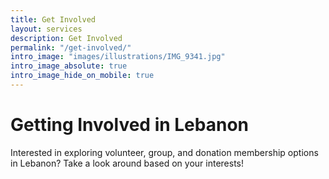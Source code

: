 ```yaml
---
title: Get Involved
layout: services
description: Get Involved
permalink: "/get-involved/"
intro_image: "images/illustrations/IMG_9341.jpg"
intro_image_absolute: true
intro_image_hide_on_mobile: true
---
```


# Getting Involved in Lebanon

Interested in exploring volunteer, group, and donation membership options in Lebanon? Take a look around based on your interests!

